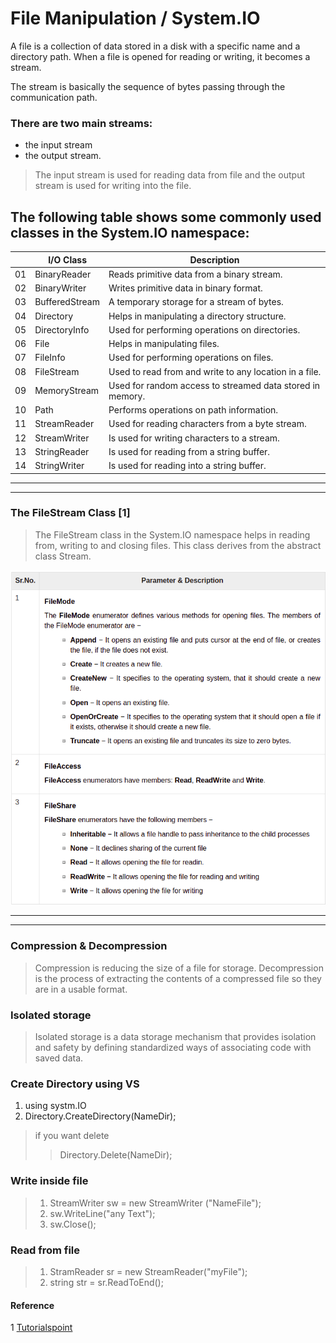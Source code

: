 # File Manipulation / System.IO

A file is a collection of data stored in a disk with a specific name and a directory path. When a file is opened for reading or writing, it becomes a stream.

The stream is basically the sequence of bytes passing through the communication path. 

### There are two main streams: 
- the input stream 
- the output stream. 

> The input stream is used for reading data from file and the output stream is used for writing into the file.

## The following table shows some commonly used classes in the System.IO namespace:

| |I/O Class| Description|
|-|---------|-----------|
|01|BinaryReader|Reads primitive data from a binary stream.|
|02|BinaryWriter  |Writes primitive data in binary format. |
|03|BufferedStream|A temporary storage for a stream of bytes. |
|04|Directory  |Helps in manipulating a directory structure. |
|05|DirectoryInfo |Used for performing operations on directories. |
|06|File  |Helps in manipulating files. |
|07|FileInfo  |Used for performing operations on files. |
|08|FileStream  |Used to read from and write to any location in a file. |
|09|MemoryStream  |Used for random access to streamed data stored in memory. |
|10|Path  |Performs operations on path information. |
|11|StreamReader |Used for reading characters from a byte stream. |
|12|StreamWriter  |Is used for writing characters to a stream. |
|13|StringReader  |Is used for reading from a string buffer. |
|14|StringWriter  |Is used for reading into a string buffer.|
<hr>
<hr>

### The FileStream Class [1]
> The FileStream class in the System.IO namespace helps in reading from, writing to and closing files. This class derives from the abstract class Stream.

![class](class.png)

<hr>
<hr>


### Compression & Decompression
> Compression is reducing the size of a file for storage. Decompression is the process of extracting the contents of a compressed file so they are in a usable format. 

### Isolated storage
> Isolated storage is a data storage mechanism that provides isolation and safety by defining standardized ways of associating code with saved data.

### Create Directory using VS 
1. using systm.IO
2. Directory.CreateDirectory(NameDir);

> if you want delete 
>> Directory.Delete(NameDir);

### Write inside file 
> 1. StreamWriter sw = new StreamWriter ("NameFile");
> 2. sw.WriteLine("any Text");
> 3. sw.Close();

### Read from file 
> 1. StramReader sr = new StreamReader("myFile");
> 2. string str = sr.ReadToEnd();



#### Reference
1 [Tutorialspoint](https://www.tutorialspoint.com/csharp/csharp_file_io.htm#:~:text=A%20file%20is%20a%20collection,stream%20and%20the%20output%20stream.) 